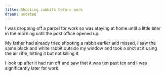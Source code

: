 ```yaml
---
title: Shooting rabbits before work
dream: undated
---
```


I was dropping off a parcel for work so was staying at home until a little later in the morning until the post office opened up.

My father had already tried shooting a rabbit earlier and missed, I saw the same black and white rabbit outside my window and took a shot at it using the air rifle, hitting it but not killing it.

I look up after it had run off and saw that it was ten past ten and I was significantly later for work.